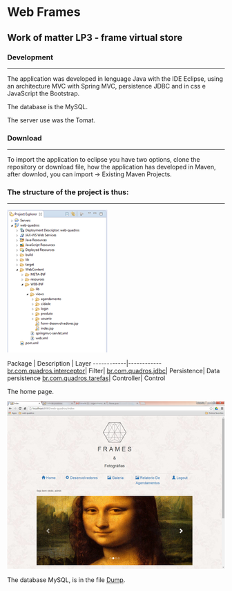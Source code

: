# Web Frames

## Work of matter LP3 - frame virtual store

### Development
***
The application was developed in lenguage Java with the IDE Eclipse, using an architecture MVC with Spring MVC, persistence JDBC and in css e JavaScript the Bootstrap. 

The database is the MySQL.

The server use was the Tomat.

### Download
***
To import the application to eclipse you have two options, clone the repository or download file, how the application has developed in Maven, after downlod, you can import -> Existing Maven Projects.

### The structure of the project is thus:
***
![web frame structure](img/wq-structure.png)

Package | Description | Layer
------------|------------
[br.com.quadros.interceptor](src/br/com/quadros/interceptor)| Filter| 
[br.com.quadros.jdbc](src/br/com/quadros/jdbc)| Persistence| Data persistence
[br.com.quadros.tarefas](src/br/com/quadros/tarefas)| Controller| Control

The home page.

![web frame index](img/wq-index.png)


The database MySQL, is in the file [Dump](database/Dump20170216.sql).
